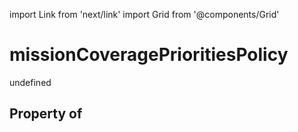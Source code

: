 import Link from 'next/link'
import Grid from '@components/Grid'

# missionCoveragePrioritiesPolicy

undefined

## Property of




